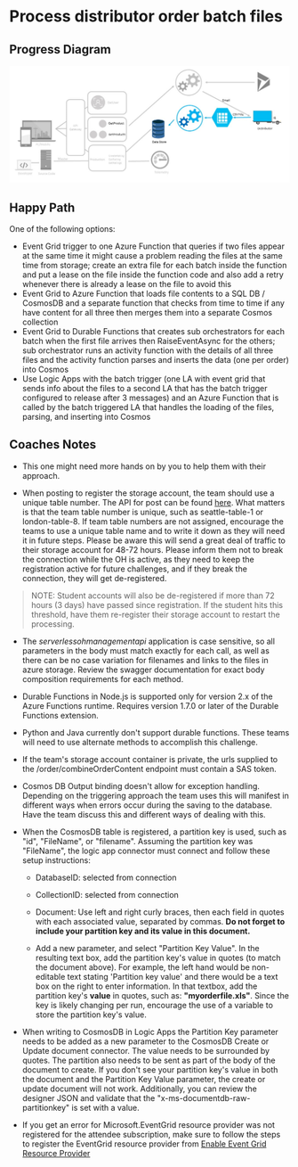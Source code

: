 # Process distributor order batch files

## Progress Diagram

![Process distributor order batch files progress diagram](/images/order-batch-files-progress-diagram.jpg)

## Happy Path

One of the following options:

* Event Grid trigger to one Azure Function that queries if two files appear at the same time it might cause a problem reading the files at the same time from storage; create an extra file for each batch inside the function and put a lease on the file inside the function code and also add a retry whenever there is already a lease on the file to avoid this
* Event Grid to Azure Function that loads file contents to a SQL DB / CosmosDB and a separate function that checks from time to time if any have content for all three then merges them into a separate Cosmos collection
* Event Grid to Durable Functions that creates sub orchestrators for each batch when the first file arrives then RaiseEventAsync for the others; sub orchestrator runs an activity function with the details of all three files and the activity function parses and inserts the data (one per order) into Cosmos  
* Use Logic Apps with the batch trigger (one LA with event grid that sends info about the files to a second LA that has the batch trigger configured to release after 3 messages) and an Azure Function that is called by the batch triggered LA that handles the loading of the files, parsing, and inserting into Cosmos

## Coaches Notes

* This one might need more hands on by you to help them with their approach.

* When posting to register the storage account, the team should use a unique table number.  The API for post can be found [here](https://petstore.swagger.io/?url=https://serverlessohmanagementapi.azurewebsites.net/api/definition).  What matters is that the team table number is unique, such as seattle-table-1 or london-table-8.  If team table numbers are not assigned, encourage the teams to use a unique table name and to write it down as they will need it in future steps.  Please be aware this will send a great deal of traffic to their storage account for 48-72 hours.  Please inform them not to break the connection while the OH is active, as they need to keep the registration active for future challenges, and if they break the connection, they will get de-registered.

>NOTE: Student accounts will also be de-registered if more than 72 hours (3 days) have passed since registration.  If the student hits this threshold, have them re-register their storage account to restart the processing.

* The *serverlessohmanagementapi* application is case sensitive, so all parameters in the body must match exactly for each call, as well as there can be no case variation for filenames and links to the files in azure storage.  Review the swagger documentation for exact body composition requirements for each method.

* Durable Functions in Node.js is supported only for version 2.x of the Azure Functions runtime. Requires version 1.7.0 or later of the Durable Functions extension.

* Python and Java currently don't support durable functions. These teams will need to use alternate methods to accomplish this challenge.

* If the team's storage account container is private, the urls supplied to the /order/combineOrderContent endpoint must contain a SAS token.

* Cosmos DB Output binding doesn't allow for exception handling. Depending on the triggering approach the team uses this will manifest in different ways when errors occur during the saving to the database. Have the team discuss this and different ways of dealing with this.

* When the CosmosDB table is registered, a partition key is used, such as "id", "FileName", or "filename".  Assuming the partition key was "FileName", the logic app connector must connect and follow these setup instructions:  

    * DatabaseID: selected from connection  
    * CollectionID: selected from connection  
    * Document: Use left and right curly braces, then each field in quotes with each associated value, separated by commas.  **Do not forget to include your partition key and its value in this document.**  

    * Add a new parameter, and select "Partition Key Value".  In the resulting text box, add the partition key's value in quotes (to match the document above).  For example, the left hand would be non-editable text stating 'Partition key value' and there would be a text box on the right to enter information.  In that textbox, add the partition key's **value** in quotes, such as: **"myorderfile.xls"**.  Since the key is likely changing per run, encourage the use of a variable to store the partition key's value.  

* When writing to CosmosDB in Logic Apps the Partition Key parameter needs to be added as a new parameter to the CosmosDB Create or Update document connector. The value needs to be surrounded by quotes.  The partition also needs to be sent as part of the body of the document to create.  If you don't see your partition key's value in both the document and the Partition Key Value parameter, the create or update document will not work.   Additionally, you can review the designer JSON and validate that the "x-ms-documentdb-raw-partitionkey" is set with a value.  

* If you get an error for Microsoft.EventGrid resource provider was not registered for the attendee subscription, make sure to follow the steps to register the EventGrid resource provider from [Enable Event Grid Resource Provider](https://docs.microsoft.com/en-us/azure/event-grid/custom-event-quickstart-portal)  
